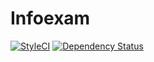# Infoexam

[![StyleCI](https://styleci.io/repos/45232811/shield?style=flat)](https://styleci.io/repos/45232811)
[![Dependency Status](https://www.versioneye.com/user/projects/5754cc247757a0003bd4b00a/badge.svg?style=flat)](https://www.versioneye.com/user/projects/5754cc247757a0003bd4b00a)
